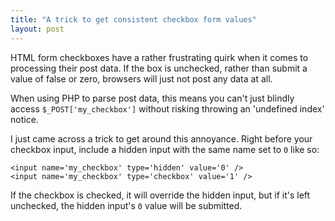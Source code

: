 ```yaml
---
title: "A trick to get consistent checkbox form values"
layout: post
---
```


HTML form checkboxes have a rather frustrating quirk when it comes to
processing their post data. If the box is unchecked, rather than submit a value
of false or zero, browsers will just not post any data at all.

When using PHP to parse post data, this means you can't just blindly access
`$_POST['my_checkbox']` without risking throwing an 'undefined index' notice.

I just came across a trick to get around this annoyance. Right before your
checkbox input, include a hidden input with the same name set to `0` like so:

    <input name='my_checkbox' type='hidden' value='0' />
    <input name='my_checkbox' type='checkbox' value='1' />

If the checkbox is checked, it will override the hidden input, but if it's left
unchecked, the hidden input's `0` value will be submitted.



